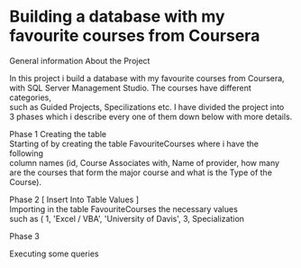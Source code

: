 <h1>Building a database with my favourite courses from Coursera</h1>
<p>General information About the Project</p>
<p>In this project i build a database with my favourite courses from Coursera, <br>
with SQL Server Management Studio. The courses have different categories, <br>
such as Guided Projects, Specilizations etc. I have divided the project into <br>
3 phases which i describe every one of them down below with more details.</p>

<p>Phase 1 Creating  the table<br> 
Starting of by creating the table FavouriteCourses where i have the following <br>
column names (id, Course Associates with, Name of provider, how many <br>
are the courses that form the major course and what is the Type of the Course).<br>
</p>

<p>Phase 2 [ Insert Into Table Values ]<br>
Importing in the table FavouriteCourses the necessary values <br>
such as ( 1, 'Excel / VBA', 'University of Davis', 3, Specialization</p>

<p>Phase 3 </p>
Executing some queries 